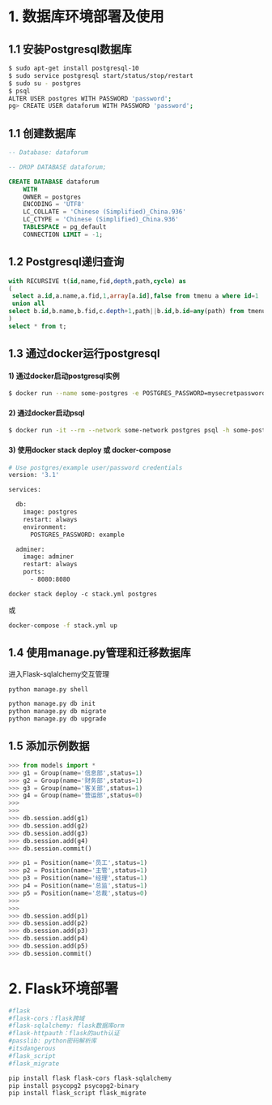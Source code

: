 # 1. 数据库环境部署及使用
## 1.1 安装Postgresql数据库
```bash
$ sudo apt-get install postgresql-10
$ sudo service postgresql start/status/stop/restart
$ sudo su - postgres
$ psql
ALTER USER postgres WITH PASSWORD 'password';
pg> CREATE USER dataforum WITH PASSWORD 'password';
```

## 1.1 创建数据库

```sql
-- Database: dataforum

-- DROP DATABASE dataforum;

CREATE DATABASE dataforum
    WITH 
    OWNER = postgres
    ENCODING = 'UTF8'
    LC_COLLATE = 'Chinese (Simplified)_China.936'
    LC_CTYPE = 'Chinese (Simplified)_China.936'
    TABLESPACE = pg_default
    CONNECTION LIMIT = -1;
```

## 1.2 Postgresql递归查询

```sql
with RECURSIVE t(id,name,fid,depth,path,cycle) as
(
 select a.id,a.name,a.fid,1,array[a.id],false from tmenu a where id=1
 union all
select b.id,b.name,b.fid,c.depth+1,path||b.id,b.id=any(path) from tmenu b , t c where c.id = b.fid and not cycle
)
select * from t;
```

## 1.3 通过docker运行postgresql
#### 1) 通过docker启动postgresql实例
```bash
$ docker run --name some-postgres -e POSTGRES_PASSWORD=mysecretpassword -d postgres
```

#### 2) 通过docker启动psql
```bash
$ docker run -it --rm --network some-network postgres psql -h some-postgres -U postgres
```

#### 3) 使用docker stack deploy 或 docker-compose
```bash
# Use postgres/example user/password credentials
version: '3.1'

services:

  db:
    image: postgres
    restart: always
    environment:
      POSTGRES_PASSWORD: example

  adminer:
    image: adminer
    restart: always
    ports:
      - 8080:8080
```

```
docker stack deploy -c stack.yml postgres
```
或
```bash
docker-compose -f stack.yml up
```

## 1.4 使用manage.py管理和迁移数据库
进入Flask-sqlalchemy交互管理
```bash
python manage.py shell
```

```bash
python manage.py db init
python manage.py db migrate
python manage.py db upgrade
```

## 1.5 添加示例数据
```python
>>> from models import *
>>> g1 = Group(name='信息部',status=1)
>>> g2 = Group(name='财务部',status=1)
>>> g3 = Group(name='客关部',status=1)
>>> g4 = Group(name='营运部',status=0)
>>>
>>>
>>> db.session.add(g1)
>>> db.session.add(g2)
>>> db.session.add(g3)
>>> db.session.add(g4)
>>> db.session.commit()

>>> p1 = Position(name='员工',status=1)
>>> p2 = Position(name='主管',status=1)
>>> p3 = Position(name='经理',status=1)
>>> p4 = Position(name='总监',status=1)
>>> p5 = Position(name='总裁',status=0)
>>>
>>>
>>> db.session.add(p1)
>>> db.session.add(p2)
>>> db.session.add(p3)
>>> db.session.add(p4)
>>> db.session.add(p5)
>>> db.session.commit()
```


# 2. Flask环境部署
```bash
#flask
#flask-cors：flask跨域
#flask-sqlalchemy: flask数据库orm
#flask-httpauth：flask的auth认证
#passlib: python密码解析库
#itsdangerous
#flask_script
#flask_migrate

pip install flask flask-cors flask-sqlalchemy
pip install psycopg2 psycopg2-binary
pip install flask_script flask_migrate
```